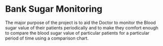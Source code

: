 ﻿# Bank Sugar Monitoring

The major purpose of the project is to aid the Doctor to monitor the Blood sugar value of their patients periodically and to make they comfort enough to compare the blood sugar value of particular patients for a particular period of time using a comparison chart.